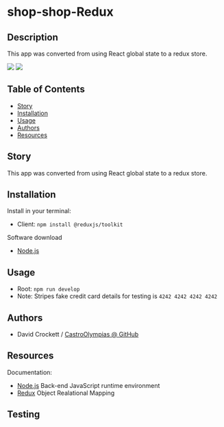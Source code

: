 # shop-shop-Redux

## Description
This app was converted from using React global state to a redux store.

<img src="./media/Logout in single item view cart remove add.gif">

<img src="./media/Signup and purchase.gif">


## Table of Contents
- [Story](#Story)
- [Installation](#Installation)
- [Usage](#Usage)
- [Authors](#Authors)
- [Resources](#Resources)


## Story
This app was converted from using React global state to a redux store.


## Installation
Install in your terminal:
  <br>
* Client: `npm install @reduxjs/toolkit`
  <br>

Software download
* <a href="https://nodejs.org/en/docs/">Node.js</a>
  <br>

## Usage

* Root: `npm run develop`
* Note: Stripes fake credit card details for testing is `4242 4242 4242 4242`


## Authors

* David Crockett / <a href="https://github.com/CastroOlympias">CastroOlympias @ GitHub</a>

## Resources
Documentation:
  <br>
* <a href="https://nodejs.org/en/docs/">Node.js</a> Back-end JavaScript runtime environment
  <br>
* <a href="https://redux.js.org/">Redux</a> Object Realational Mapping


## Testing

